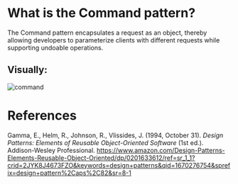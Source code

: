 # What is the Command pattern? 

The Command pattern encapsulates a request as an object, thereby allowing developers to parameterize clients with different requests while supporting undoable operations. 


## Visually: 
![command](https://user-images.githubusercontent.com/109105989/205750307-e50e2956-bd45-4f1b-967b-cd2e7c539aeb.png)



  # References 
Gamma, E., Helm, R., Johnson, R., Vlissides, J. (1994, October 31). *Design Patterns: Elements of Reusable Object-Oriented Software* (1st ed.). Addison-Wesley Professional. <https://www.amazon.com/Design-Patterns-Elements-Reusable-Object-Oriented/dp/0201633612/ref=sr_1_1?crid=2JYK8J4673FZO&keywords=design+patterns&qid=1670276754&sprefix=design+pattern%2Caps%2C82&sr=8-1> 
